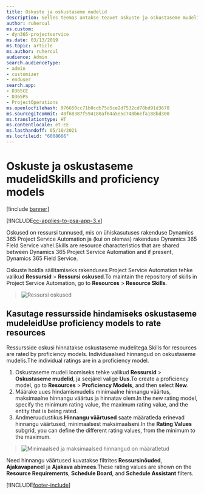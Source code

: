 ```yaml
---
title: Oskuste ja oskustaseme mudelid
description: Selles teemas antakse teavet oskuste ja oskustaseme mudelite kasutamise kohta.
author: ruhercul
ms.custom:
- dyn365-projectservice
ms.date: 03/13/2019
ms.topic: article
ms.author: ruhercul
audience: Admin
search.audienceType:
- admin
- customizer
- enduser
search.app:
- D365CE
- D365PS
- ProjectOperations
ms.openlocfilehash: 976650cc71b0cdb75d5ce2d7532cd78bd91d3670
ms.sourcegitcommit: 40f68387f594180af64a5e5c748b6efa188bd300
ms.translationtype: HT
ms.contentlocale: et-EE
ms.lasthandoff: 05/10/2021
ms.locfileid: "6008666"
---
```

# <a name="skills-and-proficiency-models"></a><span data-ttu-id="5925b-103">Oskuste ja oskustaseme mudelid</span><span class="sxs-lookup"><span data-stu-id="5925b-103">Skills and proficiency models</span></span>

[!include [banner](../includes/psa-now-project-operations.md)]

[!INCLUDE[cc-applies-to-psa-app-3.x](../includes/cc-applies-to-psa-app-3x.md)]

<span data-ttu-id="5925b-104">Oskused on ressursi tunnused, mis on ühiskasutuses rakenduse Dynamics 365 Project Service Automation ja (kui on olemas) rakenduse Dynamics 365 Field Service vahel.</span><span class="sxs-lookup"><span data-stu-id="5925b-104">Skills are resource characteristics that are shared between Dynamics 365 Project Service Automation and if present, Dynamics 365 Field Service.</span></span> 

<span data-ttu-id="5925b-105">Oskuste hoidla säilitamiseks rakenduses Project Service Automation tehke valikud **Ressursid** \> **Ressursi oskused**.</span><span class="sxs-lookup"><span data-stu-id="5925b-105">To maintain the repository of skills in Project Service Automation, go to **Resources** \> **Resource Skills**.</span></span> 

> ![Ressursi oskused](media/Resource-Management-image84.png)

## <a name="use-proficiency-models-to-rate-resources"></a><span data-ttu-id="5925b-107">Kasutage ressursside hindamiseks oskustaseme mudeleid</span><span class="sxs-lookup"><span data-stu-id="5925b-107">Use proficiency models to rate resources</span></span>

<span data-ttu-id="5925b-108">Ressursside oskusi hinnatakse oskustaseme mudelitega.</span><span class="sxs-lookup"><span data-stu-id="5925b-108">Skills for resources are rated by proficiency models.</span></span> <span data-ttu-id="5925b-109">Individuaalsed hinnangud on oskustaseme mudelis.</span><span class="sxs-lookup"><span data-stu-id="5925b-109">The individual ratings are in a proficiency model.</span></span> 

1. <span data-ttu-id="5925b-110">Oskustaseme mudeli loomiseks tehke valikud **Ressursid** \> **Oskustaseme mudelid**, ja seejärel valige **Uus**.</span><span class="sxs-lookup"><span data-stu-id="5925b-110">To create a proficiency model, go to **Resources** \> **Proficiency Models**, and then select **New**.</span></span>
2. <span data-ttu-id="5925b-111">Määrake uues hindamismudelis minimaalne hinnangu väärtus, maksimaalne hinnangu väärtus ja hinnatav olem.</span><span class="sxs-lookup"><span data-stu-id="5925b-111">In the new rating model, specify the minimum rating value, the maximum rating value, and the entity that is being rated.</span></span>
3. <span data-ttu-id="5925b-112">Andmeruudustikus **Hinnangu väärtused** saate määratleda erinevad hinnangu väärtused, minimaalsest maksimaalseni.</span><span class="sxs-lookup"><span data-stu-id="5925b-112">In the **Rating Values** subgrid, you can define the different rating values, from the minimum to the maximum.</span></span>

> ![Minimaalsed ja maksimaalsed hinnangud on määratletud](media/Resource-Management-image85.png)

<span data-ttu-id="5925b-114">Need hinnangu väärtused kuvatakse filtrites **Ressursinõuded**, **Ajakavapaneel** ja **Ajakava abimees**.</span><span class="sxs-lookup"><span data-stu-id="5925b-114">These rating values are shown on the **Resource Requirements**, **Schedule Board**, and **Schedule Assistant** filters.</span></span>


[!INCLUDE[footer-include](../includes/footer-banner.md)]